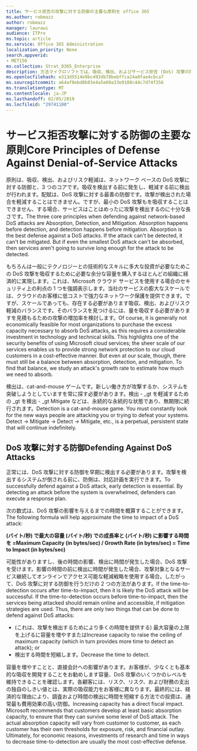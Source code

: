 ```yaml
---
title: サービス拒否の攻撃に対する防御の主要な原則を office 365
ms.author: robmazz
author: robmazz
manager: laurawi
audience: ITPro
ms.topic: article
ms.service: Office 365 Administration
localization_priority: None
search.appverid:
- MET150
ms.collection: Strat_O365_Enterprise
description: 方法マイクロソフトでは、吸収、検出、およびサービス拒否 (DoS) 攻撃の防御で軽減の主要な原則を利用します。
ms.openlocfilehash: e313d5514e9bc493db78bebffca24a0fae4cbca7
ms.sourcegitcommit: a64af0ebd0b03e4a5e60a33e9108c44c7d74f356
ms.translationtype: MT
ms.contentlocale: ja-JP
ms.lasthandoff: 02/05/2019
ms.locfileid: "29741100"
---
```

# <a name="core-principles-of-defense-against-denial-of-service-attacks"></a><span data-ttu-id="392f3-103">サービス拒否攻撃に対する防御の主要な原則</span><span class="sxs-lookup"><span data-stu-id="392f3-103">Core Principles of Defense Against Denial-of-Service Attacks</span></span>

<span data-ttu-id="392f3-p101">原則は、吸収、検出、およびリスク軽減は、ネットワーク ベースの DoS 攻撃に対する防御と、3 つのコアです。吸収を検出する前に発生し、軽減する前に検出が行われます。配賦は、DoS 攻撃に対する最善の防御です。攻撃が検出された場合を軽減することはできません。ですが、最小の DoS 攻撃もを吸収することはできません、する場合、サービスはことはめったに攻撃を検出するのに十分な長さです。</span><span class="sxs-lookup"><span data-stu-id="392f3-p101">The three core principles when defending against network-based DoS attacks are Absorption, Detection, and Mitigation. Absorption happens before detection, and detection happens before mitigation. Absorption is the best defense against a DoS attacks. If the attack can't be detected, it can't be mitigated. But if even the smallest DoS attack can't be absorbed, then services aren't going to survive long enough for the attack to be detected.</span></span>

<span data-ttu-id="392f3-p102">もちろんは一般にテクノロジーとの技術的なスキルに多大な投資が必要なためこの DoS 攻撃を吸収するために必要な余分な容量を購入するほとんどの組織に経済的に実現します。これは、Microsoft クラウド サービスを使用する場合のセキュリティ上の利点の 1 つを強調表示します。当社のサービスの膨大なスケールでは、クラウドのお客様に低コストで強力なネットワーク保護を提供できます。ですが、スケールであっても、存在する必要があります吸収、検出、およびリスク軽減のバランスです。そのバランスを見つけるには、量を吸収する必要がありますを見積もるための攻撃の増加率を検討します。</span><span class="sxs-lookup"><span data-stu-id="392f3-p102">Of course, it is generally not economically feasible for most organizations to purchase the excess capacity necessary to absorb DoS attacks, as this requires a considerable investment in technology and technical skills. This highlights one of the security benefits of using Microsoft cloud services; the sheer scale of our services enables us to provide strong network protection to our cloud customers in a cost-effective manner. But even at our scale, though, there must still be a balance between absorption, detection, and mitigation. To find that balance, we study an attack's growth rate to estimate how much we need to absorb.</span></span>

<span data-ttu-id="392f3-p103">検出は、cat-and-mouse ゲームです。新しい働き方が攻撃するか、システムを突破しようとしていますを常に探す必要があります。検出 - _gt を軽減するための _gt を検出 - _gt Mitigate などは、永続的な永続的な状態であり、無期限に続行されます。</span><span class="sxs-lookup"><span data-stu-id="392f3-p103">Detection is a cat-and-mouse game. You must constantly look for the new ways people are attacking you or trying to defeat your systems. Detect -> Mitigate -> Detect -> Mitigate, etc., is a perpetual, persistent state that will continue indefinitely.</span></span>

## <a name="defending-against-dos-attacks"></a><span data-ttu-id="392f3-116">DoS 攻撃に対する防御</span><span class="sxs-lookup"><span data-stu-id="392f3-116">Defending Against DoS Attacks</span></span>

<span data-ttu-id="392f3-p104">正常には、DoS 攻撃に対する防御を早期に検出する必要があります。攻撃を検出するシステムが倒される前に、防側は、対応計画を実行できます。</span><span class="sxs-lookup"><span data-stu-id="392f3-p104">To successfully defend against a DoS attack, early detection is essential. By detecting an attack before the system is overwhelmed, defenders can execute a response plan.</span></span>

<span data-ttu-id="392f3-119">次の数式は、DoS 攻撃の影響を与えるまでの時間を概算することができます。</span><span class="sxs-lookup"><span data-stu-id="392f3-119">The following formula will help approximate the time to impact of a DoS attack:</span></span>

   <span data-ttu-id="392f3-120">**(バイト/秒) で最大の容量 (バイト/秒) での成長率と (バイト/秒) に影響する時間を =**</span><span class="sxs-lookup"><span data-stu-id="392f3-120">**Maximum Capacity (in bytes/sec) / Growth Rate (in bytes/sec) = Time to Impact (in bytes/sec)**</span></span>

<span data-ttu-id="392f3-p105">可能性がありますし、後の時間の影響、検出に時間が発生した場合、DoS 攻撃を受けます。影響の時間の前に検出に時間が発生した場合、攻撃対象となるサービス継続してオンラインでアクセス可能な軽減戦略を使用する場合。したがって、DoS 攻撃に対する防御を行うだけの 2 つの方法があります。</span><span class="sxs-lookup"><span data-stu-id="392f3-p105">If the time-to-detection occurs after time-to-impact, then it is likely the DoS attack will be successful. If the time-to-detection occurs before time-to-impact, then the services being attacked should remain online and accessible, if mitigation strategies are used. Thus, there are only two things that can be done to defend against DoS attacks:</span></span>
- <span data-ttu-id="392f3-124">(これは、攻撃を検出するためにより多くの時間を提供する) 最大容量の上限を上げるに容量を増やすまたは</span><span class="sxs-lookup"><span data-stu-id="392f3-124">Increase capacity to raise the ceiling of maximum capacity (which in turn provides more time to detect an attack); or</span></span>
- <span data-ttu-id="392f3-125">検出する時間を短縮します。</span><span class="sxs-lookup"><span data-stu-id="392f3-125">Decrease the time to detect.</span></span>

<span data-ttu-id="392f3-p106">容量を増やすことと、直接会計への影響があります。お客様が、少なくとも基本的な吸収を開発することをお勧めします容量、DoS 攻撃のいくつかのレベルを維持できることを確認します。各顧客には、リスク、リスク、および財務の支出の独自のしきい値とは、実際の吸収能力をお客様に異なります。最終的には、経済的な理由により、調査および時間の検出に時間を短縮する方法での投資は、通常最も費用効果の高い防御。</span><span class="sxs-lookup"><span data-stu-id="392f3-p106">Increasing capacity has a direct fiscal impact. Microsoft recommends that customers develop at least basic absorption capacity, to ensure that they can survive some level of DoS attack. The actual absorption capacity will vary from customer to customer, as each customer has their own thresholds for exposure, risk, and financial outlay. Ultimately, for economic reasons, investments of research and time in ways to decrease time-to-detection are usually the most cost-effective defense.</span></span>
